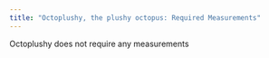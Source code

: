 ```yaml
---
title: "Octoplushy, the plushy octopus: Required Measurements"
---
```


<Note>
Octoplushy does not require any measurements
</Note>

